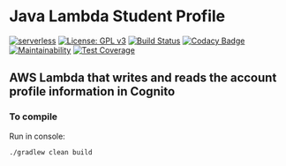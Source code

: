 # Java Lambda Student Profile
[![serverless](http://public.serverless.com/badges/v3.svg)](http://www.serverless.com)
[![License: GPL v3](https://img.shields.io/badge/License-GPLv3-blue.svg)](https://www.gnu.org/licenses/gpl-3.0)
[![Build Status](https://travis-ci.com/uvsy-aws-backend/java-lambda-student-profile.svg?branch=master)](https://travis-ci.com/uvsy-aws-backend/java-lambda-student-profile)
[![Codacy Badge](https://api.codacy.com/project/badge/Grade/ea6a8ebe8238450d9e72d72833143ef5)](https://app.codacy.com/app/info.universy/java-lambda-student-profile?utm_source=github.com&utm_medium=referral&utm_content=uvsy-aws-backend/java-lambda-student-profile&utm_campaign=Badge_Grade_Dashboard)
[![Maintainability](https://api.codeclimate.com/v1/badges/226426d3e81fa284b689/maintainability)](https://codeclimate.com/github/uvsy-aws-backend/java-lambda-student-profile/maintainability)
[![Test Coverage](https://api.codeclimate.com/v1/badges/226426d3e81fa284b689/test_coverage)](https://codeclimate.com/github/uvsy-aws-backend/java-lambda-student-profile/test_coverage)

## AWS Lambda that writes and reads the account profile information in Cognito

### To compile

Run in console:

`./gradlew clean build`
 
